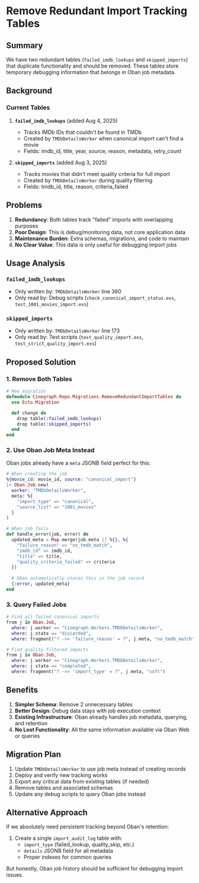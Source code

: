 # Remove Redundant Import Tracking Tables

## Summary
We have two redundant tables (`failed_imdb_lookups` and `skipped_imports`) that duplicate functionality and should be removed. These tables store temporary debugging information that belongs in Oban job metadata.

## Background

### Current Tables

1. **`failed_imdb_lookups`** (added Aug 4, 2025)
   - Tracks IMDb IDs that couldn't be found in TMDb
   - Created by `TMDbDetailsWorker` when canonical import can't find a movie
   - Fields: imdb_id, title, year, source, reason, metadata, retry_count

2. **`skipped_imports`** (added Aug 3, 2025)
   - Tracks movies that didn't meet quality criteria for full import
   - Created by `TMDbDetailsWorker` during quality filtering
   - Fields: tmdb_id, title, reason, criteria_failed

## Problems

1. **Redundancy**: Both tables track "failed" imports with overlapping purposes
2. **Poor Design**: This is debug/monitoring data, not core application data
3. **Maintenance Burden**: Extra schemas, migrations, and code to maintain
4. **No Clear Value**: This data is only useful for debugging import jobs

## Usage Analysis

### `failed_imdb_lookups`
- Only written by: `TMDbDetailsWorker` line 360
- Only read by: Debug scripts (`check_canonical_import_status.exs`, `test_1001_movies_import.exs`)

### `skipped_imports`
- Only written by: `TMDbDetailsWorker` line 173
- Only read by: Test scripts (`test_quality_import.exs`, `test_strict_quality_import.exs`)

## Proposed Solution

### 1. Remove Both Tables
```elixir
# New migration
defmodule Cinegraph.Repo.Migrations.RemoveRedundantImportTables do
  use Ecto.Migration

  def change do
    drop table(:failed_imdb_lookups)
    drop table(:skipped_imports)
  end
end
```

### 2. Use Oban Job Meta Instead
Oban jobs already have a `meta` JSONB field perfect for this:

```elixir
# When creating the job
%{movie_id: movie_id, source: "canonical_import"}
|> Oban.Job.new(
  worker: "TMDbDetailsWorker",
  meta: %{
    "import_type" => "canonical",
    "source_list" => "1001_movies"
  }
)

# When job fails
def handle_error(job, error) do
  updated_meta = Map.merge(job.meta || %{}, %{
    "failure_reason" => "no_tmdb_match",
    "imdb_id" => imdb_id,
    "title" => title,
    "quality_criteria_failed" => criteria
  })
  
  # Oban automatically stores this in the job record
  {:error, updated_meta}
end
```

### 3. Query Failed Jobs
```elixir
# Find all failed canonical imports
from j in Oban.Job,
  where: j.worker == "Cinegraph.Workers.TMDbDetailsWorker",
  where: j.state == "discarded",
  where: fragment("? ->> 'failure_reason' = ?", j.meta, "no_tmdb_match")

# Find quality-filtered imports
from j in Oban.Job,
  where: j.worker == "Cinegraph.Workers.TMDbDetailsWorker",
  where: j.state == "completed",
  where: fragment("? ->> 'import_type' = ?", j.meta, "soft")
```

## Benefits

1. **Simpler Schema**: Remove 2 unnecessary tables
2. **Better Design**: Debug data stays with job execution context
3. **Existing Infrastructure**: Oban already handles job metadata, querying, and retention
4. **No Lost Functionality**: All the same information available via Oban Web or queries

## Migration Plan

1. Update `TMDbDetailsWorker` to use job meta instead of creating records
2. Deploy and verify new tracking works
3. Export any critical data from existing tables (if needed)
4. Remove tables and associated schemas
5. Update any debug scripts to query Oban jobs instead

## Alternative Approach

If we absolutely need persistent tracking beyond Oban's retention:

1. Create a single `import_audit_log` table with:
   - `import_type` (failed_lookup, quality_skip, etc.)
   - `details` JSONB field for all metadata
   - Proper indexes for common queries

But honestly, Oban job history should be sufficient for debugging import issues.